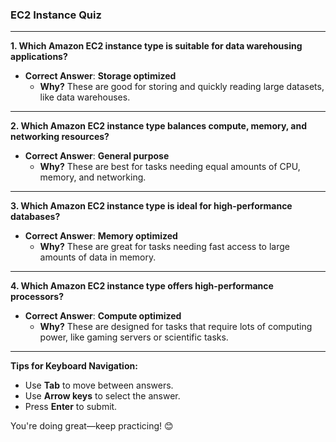 ### EC2 Instance Quiz  

---

**1. Which Amazon EC2 instance type is suitable for data warehousing applications?**  
- **Correct Answer**: **Storage optimized**  
  - **Why?** These are good for storing and quickly reading large datasets, like data warehouses.

---

**2. Which Amazon EC2 instance type balances compute, memory, and networking resources?**  
- **Correct Answer**: **General purpose**  
  - **Why?** These are best for tasks needing equal amounts of CPU, memory, and networking.

---

**3. Which Amazon EC2 instance type is ideal for high-performance databases?**  
- **Correct Answer**: **Memory optimized**  
  - **Why?** These are great for tasks needing fast access to large amounts of data in memory.

---

**4. Which Amazon EC2 instance type offers high-performance processors?**  
- **Correct Answer**: **Compute optimized**  
  - **Why?** These are designed for tasks that require lots of computing power, like gaming servers or scientific tasks.

---

**Tips for Keyboard Navigation:**  
- Use **Tab** to move between answers.  
- Use **Arrow keys** to select the answer.  
- Press **Enter** to submit.  

You're doing great—keep practicing! 😊
